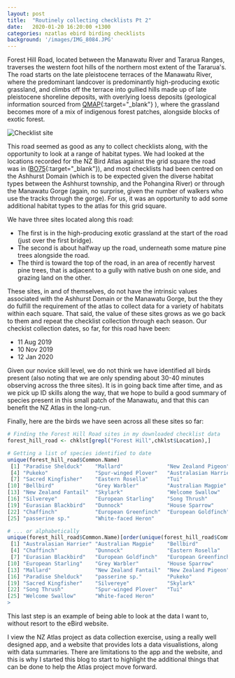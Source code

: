 ```yaml
---
layout: post
title:  "Routinely collecting checklists Pt 2"
date:   2020-01-20 16:20:00 +1300
categories: nzatlas ebird birding checklists
background: '/images/IMG_8084.JPG'
---
```


Forest Hill Road, located between the Manawatu River and Tararua Ranges, traverses the western foot hills of the northern most extent of the Tararua's. The road starts on the late pleistocene terraces of the Manawatu River, where the predominant landcover is predominantly high-producing exotic grassland, and climbs off the terrace into gullied hills made up of late pleistocene shoreline deposits, with overlying loess deposits (geological information sourced from [QMAP](https://www.gns.cri.nz/Home/Our-Science/Land-and-Marine-Geoscience/Regional-Geology/Geological-Maps/1-250-000-Geological-Map-of-New-Zealand-QMAP "1:250000 Geological Map of NZ"){:target="_blank"}
), where the grassland becomes more of a mix of indigenous forest patches, alongside blocks of exotic forest.

![Checklist site]({{site.url}}/images/IMG_8756.JPG "Checklist site")

This road seemed as good as any to collect checklists along, with the opportunity to look at a range of habitat types. We had looked at the locations recorded for the NZ Bird Atlas against the grid square the road was in ([BO75](https://ebird.org/atlasnz/block/blkBO75?atlasPeriod=EBIRD_ATL_NZ_2019&m=&rank=mrec "NZ Atlas Grid Square BO75"){:target="_blank"}), and most checklists had been centred on the Ashhurst Domain (which is to be expected given the diverse habitat types between the Ashhurst township, and the Pohangina River) or through the Manawatu Gorge (again, no surprise, given the number of walkers who use the tracks through the gorge). For us, it was an opportunity to add some additional habitat types to the atlas for this grid square.

We have three sites located along this road:
- The first is in the high-producing exotic grassland at the start of the road (just over the first bridge). 
- The second is about halfway up the road, underneath some mature pine trees alongside the road. 
- The third is toward the top of the road, in an area of recently harvest pine trees, that is adjacent to a gully with native bush on one side, and grazing land on the other.

These sites, in and of themselves, do not have the intrinsic values associated with the Ashhurst Domain or the Manawatu Gorge, but the they do fulfill the requirement of the atlas to collect data for a variety of habitats within each square. That said, the value of these sites grows as we go back to them and repeat the checklist collection through each season. Our checkist collection dates, so far, for this road have been:
- 11 Aug 2019
- 10 Nov 2019
- 12 Jan 2020

Given our novice skill level, we do not think we have identified all birds present (also noting that we are only spending about 30-40 minutes observing across the three sites). It is in going back time after time, and as we pick up ID skills along the way, that we hope to build a good summary of species present in this small patch of the Manawatu, and that this can benefit the NZ Atlas in the long-run.

Finally, here are the birds we have seen across all these sites so far:

```r
# Finding the Forest Hill Road sites in my downloaded checklist data 
forest_hill_road <- chklst[grepl("Forest Hill",chklst$Location),]

# Getting a list of species identified to date
unique(forest_hill_road$Common.Name)
 [1] "Paradise Shelduck"    "Mallard"              "New Zealand Pigeon"  
 [4] "Pukeko"               "Spur-winged Plover"   "Australasian Harrier"
 [7] "Sacred Kingfisher"    "Eastern Rosella"      "Tui"                 
[10] "Bellbird"             "Grey Warbler"         "Australian Magpie"   
[13] "New Zealand Fantail"  "Skylark"              "Welcome Swallow"     
[16] "Silvereye"            "European Starling"    "Song Thrush"         
[19] "Eurasian Blackbird"   "Dunnock"              "House Sparrow"       
[22] "Chaffinch"            "European Greenfinch"  "European Goldfinch"  
[25] "passerine sp."        "White-faced Heron"

# ... or alphabetically
unique(forest_hill_road$Common.Name)[order(unique(forest_hill_road$Common.Name))]
 [1] "Australasian Harrier" "Australian Magpie"    "Bellbird"            
 [4] "Chaffinch"            "Dunnock"              "Eastern Rosella"     
 [7] "Eurasian Blackbird"   "European Goldfinch"   "European Greenfinch" 
[10] "European Starling"    "Grey Warbler"         "House Sparrow"       
[13] "Mallard"              "New Zealand Fantail"  "New Zealand Pigeon"  
[16] "Paradise Shelduck"    "passerine sp."        "Pukeko"              
[19] "Sacred Kingfisher"    "Silvereye"            "Skylark"             
[22] "Song Thrush"          "Spur-winged Plover"   "Tui"                 
[25] "Welcome Swallow"      "White-faced Heron"   
> 

```

This last step is an example of being able to look at the data I want to, without resort to the eBird website. 

I view the NZ Atlas project as data collection exercise, using a really well designed app, and a website that provides lots a data visualistions, along with data summaries. There are limitations to the app and the website, and this is why I started this blog to start to highlight the additional things that can be done to help the Atlas project move forward.


